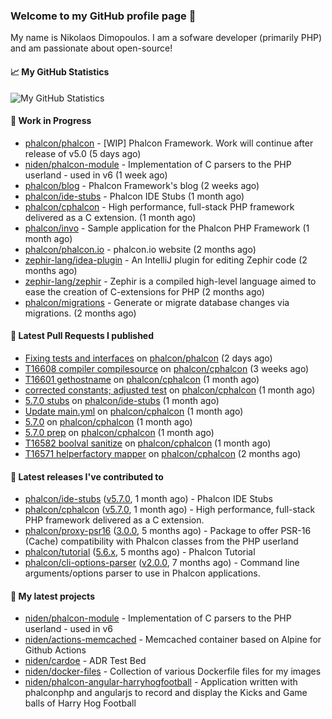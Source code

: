 ### Welcome to my GitHub profile page 👋

My name is Nikolaos Dimopoulos. I am a sofware developer (primarily PHP) and am passionate about open-source!

#### 📈 My GitHub Statistics

![My GitHub Statistics](https://github-readme-stats.vercel.app/api?username=niden&show_icons=true&count_private=true&hide_title=true&theme=transparent)

#### 👷 Work in Progress

- [phalcon/phalcon](https://github.com/phalcon/phalcon) - [WIP] Phalcon Framework. Work will continue after release of v5.0 (5 days ago)
- [niden/phalcon-module](https://github.com/niden/phalcon-module) - Implementation of C parsers to the PHP userland - used in v6 (1 week ago)
- [phalcon/blog](https://github.com/phalcon/blog) - Phalcon Framework&#39;s blog (2 weeks ago)
- [phalcon/ide-stubs](https://github.com/phalcon/ide-stubs) - Phalcon IDE Stubs (1 month ago)
- [phalcon/cphalcon](https://github.com/phalcon/cphalcon) - High performance, full-stack PHP framework delivered as a C extension. (1 month ago)
- [phalcon/invo](https://github.com/phalcon/invo) - Sample application for the Phalcon PHP Framework (1 month ago)
- [phalcon/phalcon.io](https://github.com/phalcon/phalcon.io) - phalcon.io website (2 months ago)
- [zephir-lang/idea-plugin](https://github.com/zephir-lang/idea-plugin) - An IntelliJ plugin for editing Zephir code (2 months ago)
- [zephir-lang/zephir](https://github.com/zephir-lang/zephir) - Zephir is a compiled high-level language aimed to ease the creation of C-extensions for PHP (2 months ago)
- [phalcon/migrations](https://github.com/phalcon/migrations) - Generate or migrate database changes via migrations. (2 months ago)

#### 🔨 Latest Pull Requests I published

- [Fixing tests and interfaces](https://github.com/phalcon/phalcon/pull/495) on [phalcon/phalcon](https://github.com/phalcon/phalcon) (2 days ago)
- [T16608 compiler compilesource](https://github.com/phalcon/cphalcon/pull/16609) on [phalcon/cphalcon](https://github.com/phalcon/cphalcon) (3 weeks ago)
- [T16601 gethostname](https://github.com/phalcon/cphalcon/pull/16602) on [phalcon/cphalcon](https://github.com/phalcon/cphalcon) (1 month ago)
- [corrected constants; adjusted test](https://github.com/phalcon/cphalcon/pull/16595) on [phalcon/cphalcon](https://github.com/phalcon/cphalcon) (1 month ago)
- [5.7.0 stubs](https://github.com/phalcon/ide-stubs/pull/100) on [phalcon/ide-stubs](https://github.com/phalcon/ide-stubs) (1 month ago)
- [Update main.yml](https://github.com/phalcon/cphalcon/pull/16588) on [phalcon/cphalcon](https://github.com/phalcon/cphalcon) (1 month ago)
- [5.7.0](https://github.com/phalcon/cphalcon/pull/16586) on [phalcon/cphalcon](https://github.com/phalcon/cphalcon) (1 month ago)
- [5.7.0 prep](https://github.com/phalcon/cphalcon/pull/16585) on [phalcon/cphalcon](https://github.com/phalcon/cphalcon) (1 month ago)
- [T16582 boolval sanitize](https://github.com/phalcon/cphalcon/pull/16584) on [phalcon/cphalcon](https://github.com/phalcon/cphalcon) (1 month ago)
- [T16571 helperfactory mapper](https://github.com/phalcon/cphalcon/pull/16574) on [phalcon/cphalcon](https://github.com/phalcon/cphalcon) (2 months ago)

#### 🔭 Latest releases I've contributed to

- [phalcon/ide-stubs](https://github.com/phalcon/ide-stubs) ([v5.7.0](https://github.com/phalcon/ide-stubs/releases/tag/v5.7.0), 1 month ago) - Phalcon IDE Stubs
- [phalcon/cphalcon](https://github.com/phalcon/cphalcon) ([v5.7.0](https://github.com/phalcon/cphalcon/releases/tag/v5.7.0), 1 month ago) - High performance, full-stack PHP framework delivered as a C extension.
- [phalcon/proxy-psr16](https://github.com/phalcon/proxy-psr16) ([3.0.0](https://github.com/phalcon/proxy-psr16/releases/tag/3.0.0), 5 months ago) - Package to offer PSR-16 (Cache) compatibility with Phalcon classes from the PHP userland
- [phalcon/tutorial](https://github.com/phalcon/tutorial) ([5.6.x](https://github.com/phalcon/tutorial/releases/tag/5.6.x), 5 months ago) - Phalcon Tutorial
- [phalcon/cli-options-parser](https://github.com/phalcon/cli-options-parser) ([v2.0.0](https://github.com/phalcon/cli-options-parser/releases/tag/v2.0.0), 7 months ago) - Command line arguments/options parser to use in Phalcon applications.

#### 🌱 My latest projects

- [niden/phalcon-module](https://github.com/niden/phalcon-module) - Implementation of C parsers to the PHP userland - used in v6
- [niden/actions-memcached](https://github.com/niden/actions-memcached) - Memcached container based on Alpine for Github Actions
- [niden/cardoe](https://github.com/niden/cardoe) - ADR Test Bed
- [niden/docker-files](https://github.com/niden/docker-files) - Collection of various Dockerfile files for my images
- [niden/phalcon-angular-harryhogfootball](https://github.com/niden/phalcon-angular-harryhogfootball) - Application written with phalconphp and angularjs to record and display the Kicks and Game balls of Harry Hog Football



